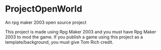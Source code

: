 # ProjectOpenWorld
An rpg maker 2003 open source project

This project is made using Rpg Maker 2003 and you must have Rpg Maker 2003 to mod the game. If you publish a game using this project as a 
template/background, you must give Tom Rich credit.
